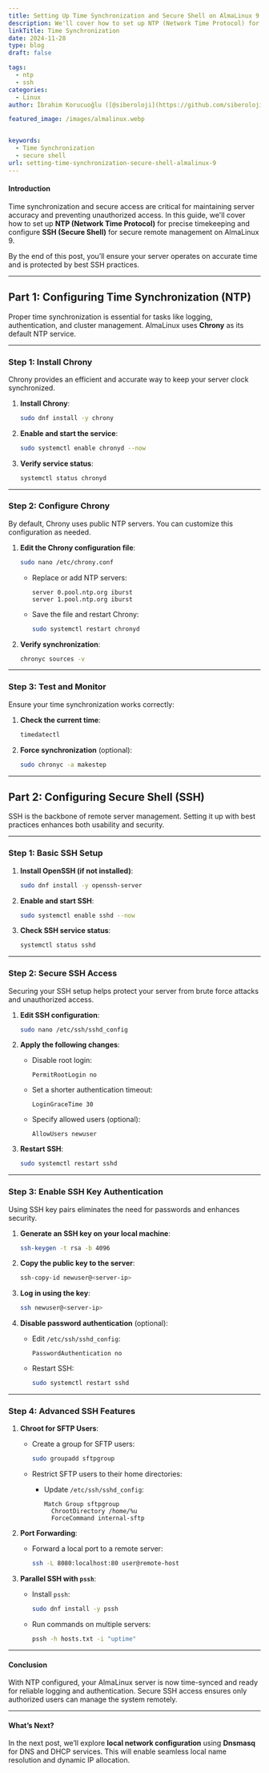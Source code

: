 ```yaml
---
title: Setting Up Time Synchronization and Secure Shell on AlmaLinux 9
description: We'll cover how to set up NTP (Network Time Protocol) for precise timekeeping and configure SSH (Secure Shell) for secure remote management on AlmaLinux 9.
linkTitle: Time Synchronization
date: 2024-11-28
type: blog
draft: false

tags:
  - ntp
  - ssh
categories:
  - Linux
author: İbrahim Korucuoğlu ([@siberoloji](https://github.com/siberoloji))

featured_image: /images/almalinux.webp


keywords:
  - Time Synchronization
  - secure shell
url: setting-time-synchronization-secure-shell-almalinux-9
---
```

#### **Introduction**

Time synchronization and secure access are critical for maintaining server accuracy and preventing unauthorized access. In this guide, we'll cover how to set up **NTP (Network Time Protocol)** for precise timekeeping and configure **SSH (Secure Shell)** for secure remote management on AlmaLinux 9.

By the end of this post, you’ll ensure your server operates on accurate time and is protected by best SSH practices.

---

## **Part 1: Configuring Time Synchronization (NTP)**

Proper time synchronization is essential for tasks like logging, authentication, and cluster management. AlmaLinux uses **Chrony** as its default NTP service.

---

### **Step 1: Install Chrony**

Chrony provides an efficient and accurate way to keep your server clock synchronized.

1. **Install Chrony**:

   ```bash
   sudo dnf install -y chrony
   ```

2. **Enable and start the service**:

   ```bash
   sudo systemctl enable chronyd --now
   ```

3. **Verify service status**:

   ```bash
   systemctl status chronyd
   ```

---

### **Step 2: Configure Chrony**

By default, Chrony uses public NTP servers. You can customize this configuration as needed.

1. **Edit the Chrony configuration file**:

   ```bash
   sudo nano /etc/chrony.conf
   ```

   - Replace or add NTP servers:

     ```plaintext
     server 0.pool.ntp.org iburst
     server 1.pool.ntp.org iburst
     ```

   - Save the file and restart Chrony:

     ```bash
     sudo systemctl restart chronyd
     ```

2. **Verify synchronization**:

   ```bash
   chronyc sources -v
   ```

---

### **Step 3: Test and Monitor**

Ensure your time synchronization works correctly:

1. **Check the current time**:

   ```bash
   timedatectl
   ```

2. **Force synchronization** (optional):

   ```bash
   sudo chronyc -a makestep
   ```

---

## **Part 2: Configuring Secure Shell (SSH)**

SSH is the backbone of remote server management. Setting it up with best practices enhances both usability and security.

---

### **Step 1: Basic SSH Setup**

1. **Install OpenSSH (if not installed)**:

   ```bash
   sudo dnf install -y openssh-server
   ```

2. **Enable and start SSH**:

   ```bash
   sudo systemctl enable sshd --now
   ```

3. **Check SSH service status**:

   ```bash
   systemctl status sshd
   ```

---

### **Step 2: Secure SSH Access**

Securing your SSH setup helps protect your server from brute force attacks and unauthorized access.

1. **Edit SSH configuration**:

   ```bash
   sudo nano /etc/ssh/sshd_config
   ```

2. **Apply the following changes**:
   - Disable root login:

     ```plaintext
     PermitRootLogin no
     ```

   - Set a shorter authentication timeout:

     ```plaintext
     LoginGraceTime 30
     ```

   - Specify allowed users (optional):

     ```plaintext
     AllowUsers newuser
     ```

3. **Restart SSH**:

   ```bash
   sudo systemctl restart sshd
   ```

---

### **Step 3: Enable SSH Key Authentication**

Using SSH key pairs eliminates the need for passwords and enhances security.

1. **Generate an SSH key on your local machine**:

   ```bash
   ssh-keygen -t rsa -b 4096
   ```

2. **Copy the public key to the server**:

   ```bash
   ssh-copy-id newuser@<server-ip>
   ```

3. **Log in using the key**:

   ```bash
   ssh newuser@<server-ip>
   ```

4. **Disable password authentication** (optional):
   - Edit `/etc/ssh/sshd_config`:

     ```plaintext
     PasswordAuthentication no
     ```

   - Restart SSH:

     ```bash
     sudo systemctl restart sshd
     ```

---

### **Step 4: Advanced SSH Features**

1. **Chroot for SFTP Users**:
   - Create a group for SFTP users:

     ```bash
     sudo groupadd sftpgroup
     ```

   - Restrict SFTP users to their home directories:
     - Update `/etc/ssh/sshd_config`:

       ```plaintext
       Match Group sftpgroup
         ChrootDirectory /home/%u
         ForceCommand internal-sftp
       ```

2. **Port Forwarding**:
   - Forward a local port to a remote server:

     ```bash
     ssh -L 8080:localhost:80 user@remote-host
     ```

3. **Parallel SSH with `pssh`**:
   - Install `pssh`:

     ```bash
     sudo dnf install -y pssh
     ```

   - Run commands on multiple servers:

     ```bash
     pssh -h hosts.txt -i "uptime"
     ```

---

#### **Conclusion**

With NTP configured, your AlmaLinux server is now time-synced and ready for reliable logging and authentication. Secure SSH access ensures only authorized users can manage the system remotely.

---

#### **What’s Next?**

In the next post, we’ll explore **local network configuration** using **Dnsmasq** for DNS and DHCP services. This will enable seamless local name resolution and dynamic IP allocation.
